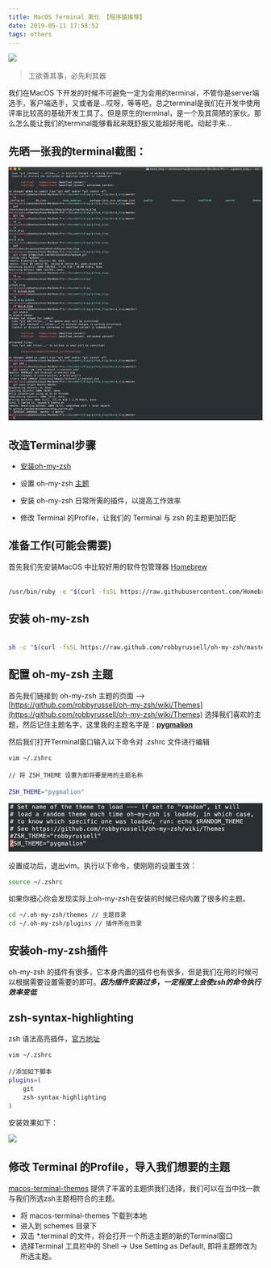 ```yaml
---
title: MacOS Terminal 美化 【程序猿推荐】
date: 2019-05-11 17:58:52
tags: others
---
```


![](https://travis-ci.org/joemccann/dillinger.svg?branch=master)

> 工欲善其事，必先利其器

我们在MacOS 下开发的时候不可避免一定为会用的terminal，不管你是server端选手，客户端选手，又或者是...哎呀，等等吧，总之terminal是我们在开发中使用评率比较高的基础开发工具了。但是原生的terminal，是一个及其简陋的家伙。那么怎么能让我们的terminal能够看起来既舒服又能超好用呢。动起手来...


## 先晒一张我的terminal截图：

![](https://raw.githubusercontent.com/Davidxiaoshuo/blog_source/master/resources/images/terminal_screenshot.png)

## 改造Terminal步骤

- [安装oh-my-zsh](https://ohmyz.sh)

- 设置 oh-my-zsh [主题](https://github.com/robbyrussell/oh-my-zsh/wiki/Themes)

- 安装 oh-my-zsh 日常所需的插件，以提高工作效率

- 修改 Terminal 的Profile，让我们的 Terminal 与 zsh 的主题更加匹配


## 准备工作(可能会需要)

首先我们先安装MacOS 中比较好用的软件包管理器 [Homebrew](https://brew.sh)

```bash

/usr/bin/ruby -e "$(curl -fsSL https://raw.githubusercontent.com/Homebrew/install/master/install)"

```

## 安装 oh-my-zsh

```bash

sh -c "$(curl -fsSL https://raw.github.com/robbyrussell/oh-my-zsh/master/tools/install.sh)"

```

## 配置 oh-my-zsh 主题

首先我们链接到 oh-my-zsh 主题的页面 --> [https://github.com/robbyrussell/oh-my-zsh/wiki/Themes](https://github.com/robbyrussell/oh-my-zsh/wiki/Themes)
选择我们喜欢的主题，然后记住主题名字，这里我的主题名字是：**<u>pygmalion</u>**

然后我们打开Terminal窗口输入以下命令对 .zshrc 文件进行编辑

```bash
vim ~/.zshrc

// 将 ZSH_THEME 设置为即将要是用的主题名称

ZSH_THEME="pygmalion"

```

![如图](https://raw.githubusercontent.com/Davidxiaoshuo/blog_source/master/resources/images/zshrc_screenshot.png)

设置成功后，退出vim。执行以下命令，使刚刚的设置生效：

```bash
source ~/.zshrc
```

如果你细心你会发现实际上oh-my-zsh在安装的时候已经内置了很多的主题。

```bash
cd ~/.oh-my-zsh/themes // 主题目录
cd ~/.oh-my-zsh/plugins // 插件所在目录

```

## 安装oh-my-zsh插件

oh-my-zsh 的插件有很多，它本身内置的插件也有很多，但是我们在用的时候可以根据需要设置需要的即可。***因为插件安装过多，一定程度上会使zsh的命令执行效率变低***

## zsh-syntax-highlighting

zsh 语法高亮插件，[官方地址](https://github.com/zsh-users/zsh-syntax-highlighting)

```bash
vim ~/.zshrc

//添加如下脚本
plugins=(
    git
    zsh-syntax-highlighting
)
```

安装效果如下：

![](https://raw.githubusercontent.com/zsh-users/zsh-syntax-highlighting/master/images/after2.png)

## 修改 Terminal 的Profile，导入我们想要的主题

[macos-terminal-themes](https://github.com/lysyi3m/macos-terminal-themes) 提供了丰富的主题供我们选择，我们可以在当中找一款与我们所选zsh主题相符合的主题。

- 将 macos-terminal-themes 下载到本地
- 进入到 schemes 目录下
- 双击 *.terminal 的文件，将会打开一个所选主题的新的Terminal窗口
- 选择Terminal 工具栏中的 Shell -> Use Setting as Default, 即将主题修改为所选主题。


